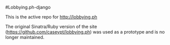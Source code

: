 #Lobbying.ph-django

This is the active repo for http://lobbying.ph

The original Sinatra/Ruby version of the site (https://github.com/caseypt/lobbying.ph) was used as a prototype and is no longer maintained.
